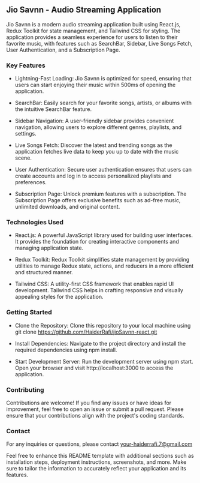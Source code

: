 ## Jio Savnn - Audio Streaming Application
Jio Savnn is a modern audio streaming application built using React.js, Redux Toolkit for state management, and Tailwind CSS for styling. The application provides a seamless experience for users to listen to their favorite music, with features such as SearchBar, Sidebar, Live Songs Fetch, User Authentication, and a Subscription Page.

### Key Features
* Lightning-Fast Loading: Jio Savnn is optimized for speed, ensuring that users can start enjoying their music within 500ms of opening the application.

* SearchBar: Easily search for your favorite songs, artists, or albums with the intuitive SearchBar feature.

* Sidebar Navigation: A user-friendly sidebar provides convenient navigation, allowing users to explore different genres, playlists, and settings.

* Live Songs Fetch: Discover the latest and trending songs as the application fetches live data to keep you up to date with the music scene.

* User Authentication: Secure user authentication ensures that users can create accounts and log in to access personalized playlists and preferences.

* Subscription Page: Unlock premium features with a subscription. The Subscription Page offers exclusive benefits such as ad-free music, unlimited downloads, and original content.

### Technologies Used
* React.js: A powerful JavaScript library used for building user interfaces. It provides the foundation for creating interactive components and managing application state.

* Redux Toolkit: Redux Toolkit simplifies state management by providing utilities to manage Redux state, actions, and reducers in a more efficient and structured manner.

* Tailwind CSS: A utility-first CSS framework that enables rapid UI development. Tailwind CSS helps in crafting responsive and visually appealing styles for the application.

### Getting Started
* Clone the Repository: Clone this repository to your local machine using git clone https://github.com/HaiderRafi/jioSavnn-react.git

* Install Dependencies: Navigate to the project directory and install the required dependencies using npm install.

* Start Development Server: Run the development server using npm start. Open your browser and visit http://localhost:3000 to access the application.

### Contributing
Contributions are welcome! If you find any issues or have ideas for improvement, feel free to open an issue or submit a pull request. Please ensure that your contributions align with the project's coding standards.

### Contact
For any inquiries or questions, please contact your-haiderrafi.7@gmail.com

Feel free to enhance this README template with additional sections such as installation steps, deployment instructions, screenshots, and more. Make sure to tailor the information to accurately reflect your application and its features.